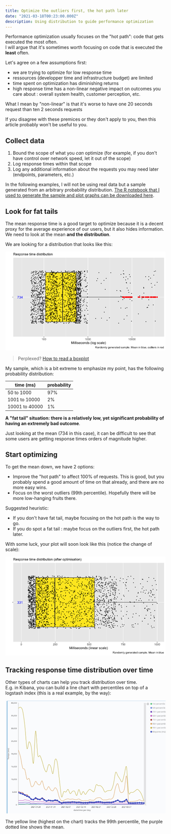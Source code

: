 ```yaml
---
title: Optimize the outliers first, the hot path later
date: "2021-03-18T00:23:00.000Z"
description: Using distribution to guide performance optimization
---
```


Performance optimization usually focuses on the "hot path": code that gets executed the most often.  
I will argue that it's sometimes worth focusing on code that is executed the __least__ often.

Let's agree on a few assumptions first:

* we are trying to optimize for low response time
* ressources (developper time and infrastructure budget) are limited
* time spent on optimization has diminishing returns
* high response time has a non-linear negative impact on outcomes you care about : overall system health, customer perception, etc.

What I mean by "non-linear" is that it's worse to have one 20 seconds request than ten 2 seconds requests

If you disagree with these premices or they don't apply to you, then this article probably won't be useful to you.

## Collect data

1. Bound the scope of what you *can* optimize (for example, if you don't have control over network speed, let it out of the scope)
2. Log response times within that scope
3. Log any additional information about the requests you may need later (endpoints, parameters, etc.)

In the following examples, I will not be using real data but a sample generated from an arbitrary probability distribution. [The R notebook that I used to generate the sample and plot graphs can be downloaded here](r-notebook/response-distribution.Rmd).  

## Look for fat tails

The mean response time is a good target to optimize because it is a decent proxy for the average experience of our users, but it also hides information.
We need to look at the mean **and the distribution**.  

We are looking for a distribution that looks like this:

![Distribution of response times on a boxplot. There are few outliers with catastrophic performance.](r-notebook/before.png "Distribution of response times on a boxplot. There are few outliers with catastrophic performance.")

> Perplexed? [How to read a boxplot](https://www.data-to-viz.com/caveat/boxplot.html)

My sample, which is a bit extreme to emphasize my point, has the following probability distribution:

| time (ms) | probability |
|--|--|
|50 to 1000 | 97% |
|1001 to 10000 | 2% | 
|10001 to 40000 | 1% | 

**A "fat tail" situation: there is a relatively low, yet significant probability of having an extremely bad outcome**.

Just looking at the mean (734 in this case), it can be difficult to see that some users are getting response times orders of magnitude higher.

## Start optimizing

To get the mean down, we have 2 options:

* Improve the "hot path" to affect 100% of requests. This is good, but you probably spend a good amount of time on that already, and there are no more easy wins.
* Focus on the worst outliers (99th percentile). Hopefully there will be more low-hanging fruits there.

Suggested heuristic:

* If you don't have fat tail, maybe focusing on the hot path is the way to go.
* If you do spot a fat tail : maybe focus on the outliers first, the hot path later.

With some luck, your plot will soon look like this (notice the change of scale):

![Distribution of response times on a boxplot. There are no outliers.](r-notebook/after.png "Distribution of response times on a boxplot. There are no outliers.")

## Tracking response time distribution over time

Other types of charts can help you track distribution over time.  
E.g. in Kibana, you can build a line chart with percentiles on top of a logstash index (this is a real example, by the way):

![Evolution of response time with percentiles. There are very bad outliers on the left of the chart that improve over time](kibana-performance.png "Evolution of response time with percentiles. There are very bad outliers on the left of the chart that improve over time")

The yellow line (highest on the chart) tracks the 99th percentile, the purple dotted line shows the mean.

